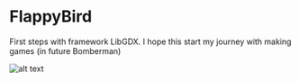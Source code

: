 # FlappyBird
First steps with framework LibGDX. I hope this start my journey with making games (in future Bomberman)

![alt text](https://i.pinimg.com/originals/6c/39/a2/6c39a297a0909b73cfb404012200a9c7.jpg)

